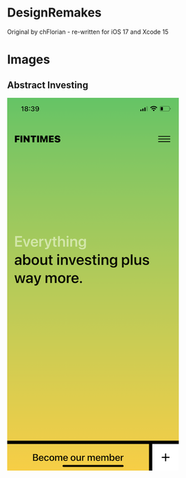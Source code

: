 # DesignRemakes
Original by chFlorian - re-written for iOS 17 and Xcode 15

# Images

## Abstract Investing
![Abstract Investing](https://github.com/Bell-Christopher/DesignRemakes/blob/main/Images/Abstract%20Investing.png)
